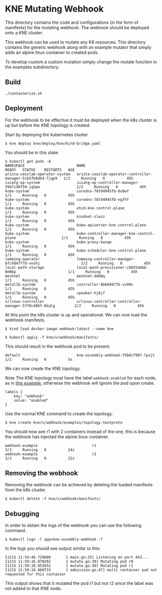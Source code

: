 # KNE Mutating Webhook

This directory contains the code and configurations (in the form of manifests)
for the mutating webhook. The webhook should be deployed onto a KNE
cluster.

This webhook can be used to mutate any K8 resources. This directory contains
the generic webhook along with an example mutator that simply adds an alpine
linux container to created pods.

To develop custom a custom mutation simply change the mutate function in the
examples subdirectory.

## Build

```
./containerize.sh
```

## Deployment

For the webhook to be effective it must be deployed when the k8s cluster is up
but before the KNE topology is created.

Start by deploying the kubernetes cluster

```
$ kne deploy kne/deploy/kne/kind-bridge.yaml
```

You should be in this state:

```
$ kubectl get pods -A
NAMESPACE                        NAME                                                          READY   STATUS    RESTARTS   AGE
arista-ceoslab-operator-system   arista-ceoslab-operator-controller-manager-5cb5fb9db4-7jqp9   2/2     Running   0          45h
ixiatg-op-system                 ixiatg-op-controller-manager-5947cd6f59-jq5pw                 2/2     Running   0          45h
kube-system                      coredns-787d4945fb-8x8wf                                      1/1     Running   0          45h
kube-system                      coredns-787d4945fb-ng7hf                                      1/1     Running   0          45h
kube-system                      etcd-kne-control-plane                                        1/1     Running   0          45h
kube-system                      kindnet-zlwzz                                                 1/1     Running   0          45h
kube-system                      kube-apiserver-kne-control-plane                              1/1     Running   0          45h
kube-system                      kube-controller-manager-kne-control-plane                     1/1     Running   0          45h
kube-system                      kube-proxy-kwsqm                                              1/1     Running   0          45h
kube-system                      kube-scheduler-kne-control-plane                              1/1     Running   0          45h
lemming-operator                 lemming-controller-manager-6fc9d47f7d-vnshj                   2/2     Running   0          45h
local-path-storage               local-path-provisioner-c8855d4bb-8m9bp                        1/1     Running   0          45h
meshnet                          meshnet-ddm8q                                                 1/1     Running   0          45h
metallb-system                   controller-8bb68977b-vx99n                                    1/1     Running   0          45h
metallb-system                   speaker-hj8jf                                                 1/1     Running   0          45h
srlinux-controller               srlinux-controller-controller-manager-57f8c48bf-6kqlg         2/2     Running   0          45h
```

At this point the k8s cluster is up and operational. We can now load the webhook
manifests.

```
$ kind load docker-image webhook:latest --name kne
```

```
$ kubectl apply -f kne/x/webhook/manifests/
```

This should result in the webhook pod to be present.

```
default                          kne-assembly-webhook-f5b8cf987-lpxjt                         1/1     Running   0          5s
```

We can now create the KNE topology.

*Note* The KNE topology must have the label `webhook:enabled` for each node, as in
[this example](examples/topology.textproto),
otherwise the webhook will ignore the pod upon create.

```
labels {
    key: "webhook"
    value: "enabled"
}
```

Use the normal KNE command to create the topology.

```
$ kne create kne/x/webhook/examples/topology.textproto
```

You should now see r1 with 2 containers instead of the one, this is
because the webhook has injected the alpine linux container.

```
webhook-example                         r1                                                            3/3     Running   0          24s
webhook-example                         r2                                                            3/3     Running   0          22s
```

## Removing the webhook

Removing the webhook can be achieved by deleting the loaded manifests from the
k8s cluster.

```
$ kubectl delete -f kne/x/webhook/manifests/
```

## Debugging

In order to obtain the logs of the webhook you can use the following command.

```
$ kubectl logs -l app=kne-assembly-webhook -f
```

In the logs you should see output similar to this:

```
I1215 11:54:46.729680       1 main.go:25] Listening on port 443...
I1215 11:59:16.870292       1 mutate.go:30] Mutating pod r0
I1215 11:59:18.952032       1 mutate.go:30] Mutating pod r1
I1215 11:59:18.960733       1 admission.go:47] multi container pod not requested for this container
```

This output shows that it mutated the pod r1 but not r2 since
the label was not added to that KNE node.
